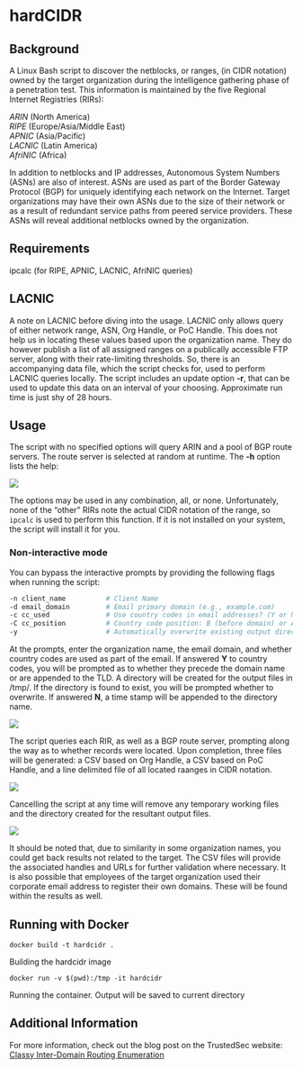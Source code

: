 # hardCIDR

## Background
A Linux Bash script to discover the netblocks, or ranges, (in CIDR notation) 
owned by the target organization during the intelligence gathering phase of 
a penetration test. This information is maintained by the five Regional Internet 
Registries (RIRs):

*ARIN*    (North America)  
*RIPE*   (Europe/Asia/Middle East)  
*APNIC*   (Asia/Pacific)  
*LACNIC*  (Latin America)  
*AfriNIC*  (Africa)  

In addition to netblocks and IP addresses, Autonomous System Numbers (ASNs) are 
also of interest. ASNs are used as part of the Border Gateway Protocol (BGP) for 
uniquely identifying each network on the Internet. Target organizations may have 
their own ASNs due to the size of their network or as a result of redundant service 
paths from peered service providers. These ASNs will reveal additional netblocks 
owned by the organization.

## Requirements
ipcalc	(for RIPE, APNIC, LACNIC, AfriNIC queries)

## LACNIC
A note on LACNIC before diving into the usage. LACNIC only allows query of either 
network range, ASN, Org Handle, or PoC Handle. This does not help us in locating 
these values based upon the organization name. They do however publish a list of 
all assigned ranges on a publically accessible FTP server, along with their 
rate-limiting thresholds. So, there is an accompanying data file, which the script 
checks for, used to perform LACNIC queries locally. The script includes an update 
option **-r**, that can be used to update this data on an interval of your choosing. 
Approximate run time is just shy of 28 hours.

## Usage
The script with no specified options will query ARIN and a pool of BGP route servers. 
The route server is selected at random at runtime. The **-h** option lists the help:

![](https://www.trustedsec.com/wp-content/uploads/2017/03/img1.png)

The options may be used in any combination, all, or none. Unfortunately, none of the 
“other” RIRs note the actual CIDR notation of the range, so `ipcalc` is used to perform 
this function. If it is not installed on your system, the script will install it for you.
 
### Non-interactive mode
You can bypass the interactive prompts by providing the following flags when running the script:

```bash
-n client_name          # Client Name
-d email_domain         # Email primary domain (e.g., example.com)
-c cc_used              # Use country codes in email addresses? (Y or N)
-C cc_position          # Country code position: B (before domain) or A (after TLD)
-y                      # Automatically overwrite existing output directory
```

At the prompts, enter the organization name, the email domain, and whether country codes 
are used as part of the email. If answered **Y** to country codes, you will be prompted as 
to whether they precede the domain name or are appended to the TLD. A directory will be 
created for the output files in /tmp/. If the directory is found to exist, you will be 
prompted whether to overwrite. If answered **N**, a time stamp will be appended to the 
directory name.

![](https://www.trustedsec.com/wp-content/uploads/2017/03/img2.png)

The script queries each RIR, as well as a BGP route server, prompting along the way as 
to whether records were located. Upon completion, three files will be generated: a CSV 
based on Org Handle, a CSV based on PoC Handle, and a line delimited file of all located 
raanges in CIDR notation.

![](https://www.trustedsec.com/wp-content/uploads/2017/03/img3.png)

Cancelling the script at any time will remove any temporary working files and the directory 
created for the resultant output files.

![](https://www.trustedsec.com/wp-content/uploads/2017/03/img4.png)

It should be noted that, due to similarity in some organization names, you could get back 
results not related to the target. The CSV files will provide the associated handles and 
URLs for further validation where necessary. It is also possible that employees of the 
target organization used their corporate email address to register their own domains. 
These will be found within the results as well.

## Running with Docker

```
docker build -t hardcidr .
```

Building the hardcidr image

```
docker run -v $(pwd):/tmp -it hardcidr
```

Running the container. Output will be saved to current directory

## Additional Information
For more information, check out the blog post on the TrustedSec website:
[Classy Inter-Domain Routing Enumeration](https://www.trustedsec.com/blog/classy-inter-domain-routing-enumeration/)
